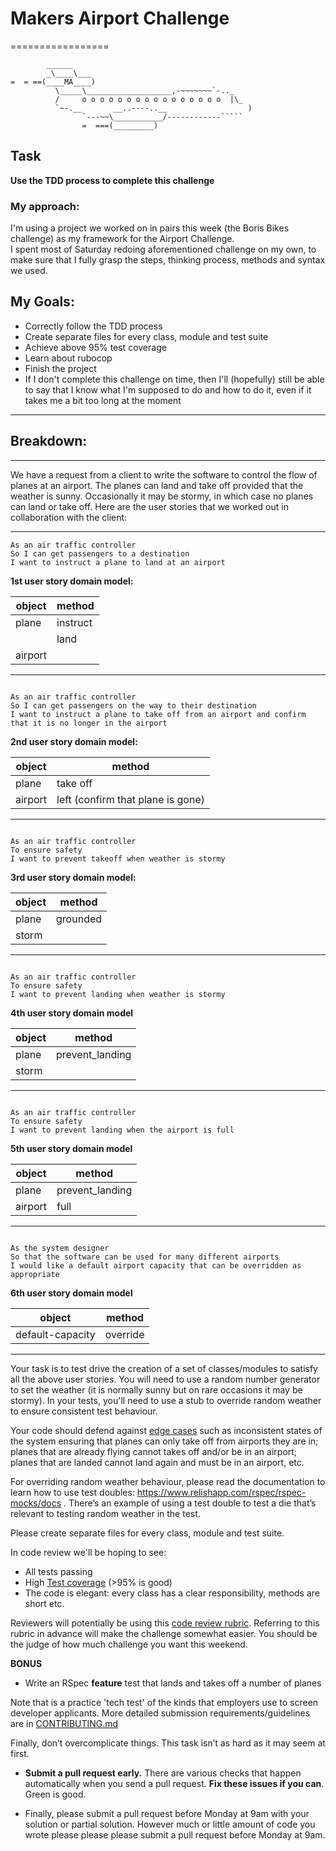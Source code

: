 # Makers Airport Challenge
=================

```
        ______
        _\____\___
=  = ==(____MA____)
          \_____\___________________,-~~~~~~~`-.._
          /     o o o o o o o o o o o o o o o o  |\_
          `~-.__       __..----..__                  )
                `---~~\___________/------------`````
                =  ===(_________)

```

Task
-----

**Use the TDD process to complete this challenge**

### My approach:

I'm using a project we worked on in pairs this week (the Boris Bikes challenge) as my framework for the Airport Challenge.  
 I spent most of Saturday redoing aforementioned challenge on my own, to make sure that I fully grasp the steps, thinking process, methods and syntax we used.

## My Goals:

- Correctly follow the TDD process
- Create separate files for every class, module and test suite
- Achieve above 95% test coverage
- Learn about rubocop
- Finish the project 
- If I don't complete this challenge on time, then I'll (hopefully) still be able to say that I know what I'm supposed to do and how to do it, even if it takes me a bit too long at the moment 

------------------------------------

## Breakdown:

------------------------------------

We have a request from a client to write the software to control the flow of planes at an airport. The planes can land and take off provided that the weather is sunny. Occasionally it may be stormy, in which case no planes can land or take off.  Here are the user stories that we worked out in collaboration with the client:

-------------------------------

```
As an air traffic controller 
So I can get passengers to a destination 
I want to instruct a plane to land at an airport

```
**1st user story domain model:**

| object | method |
|---|---|
|plane|instruct|
|  |land|
|airport|   |

----------------------

```

As an air traffic controller 
So I can get passengers on the way to their destination 
I want to instruct a plane to take off from an airport and confirm that it is no longer in the airport

```
**2nd user story domain model:**

| object | method |
|---|---|
|plane|take off|
|airport|left (confirm that plane is gone)|

------------------------

```

As an air traffic controller 
To ensure safety 
I want to prevent takeoff when weather is stormy 

```

**3rd user story domain model:**

| object | method |
|---|---|
|plane|grounded|
|storm|  |

-----------------------

```

As an air traffic controller 
To ensure safety 
I want to prevent landing when weather is stormy 

```

**4th user story domain model**

| object | method |
|---|---|
|plane|prevent_landing|
|storm|   |


--------------------------


```

As an air traffic controller 
To ensure safety 
I want to prevent landing when the airport is full 

```
**5th user story domain model**

| object | method |
|---|---|
|plane|prevent_landing|
|airport|full|

---------------------------

```

As the system designer
So that the software can be used for many different airports
I would like a default airport capacity that can be overridden as appropriate
```
**6th user story domain model**

| object | method |
|---|---|
|default-capacity|override|

------------------------------


Your task is to test drive the creation of a set of classes/modules to satisfy all the above user stories. You will need to use a random number generator to set the weather (it is normally sunny but on rare occasions it may be stormy). In your tests, you'll need to use a stub to override random weather to ensure consistent test behaviour.

Your code should defend against [edge cases](http://programmers.stackexchange.com/questions/125587/what-are-the-difference-between-an-edge-case-a-corner-case-a-base-case-and-a-b) such as inconsistent states of the system ensuring that planes can only take off from airports they are in; planes that are already flying cannot takes off and/or be in an airport; planes that are landed cannot land again and must be in an airport, etc.

For overriding random weather behaviour, please read the documentation to learn how to use test doubles: https://www.relishapp.com/rspec/rspec-mocks/docs . There’s an example of using a test double to test a die that’s relevant to testing random weather in the test.

Please create separate files for every class, module and test suite.

In code review we'll be hoping to see:

* All tests passing
* High [Test coverage](https://github.com/makersacademy/course/blob/master/pills/test_coverage.md) (>95% is good)
* The code is elegant: every class has a clear responsibility, methods are short etc. 

Reviewers will potentially be using this [code review rubric](docs/review.md).  Referring to this rubric in advance will make the challenge somewhat easier.  You should be the judge of how much challenge you want this weekend.

**BONUS**

* Write an RSpec **feature** test that lands and takes off a number of planes

Note that is a practice 'tech test' of the kinds that employers use to screen developer applicants.  More detailed submission requirements/guidelines are in [CONTRIBUTING.md](CONTRIBUTING.md)

Finally, don’t overcomplicate things. This task isn’t as hard as it may seem at first.

* **Submit a pull request early.**  There are various checks that happen automatically when you send a pull request.  **Fix these issues if you can**.  Green is good.

* Finally, please submit a pull request before Monday at 9am with your solution or partial solution.  However much or little amount of code you wrote please please please submit a pull request before Monday at 9am.
